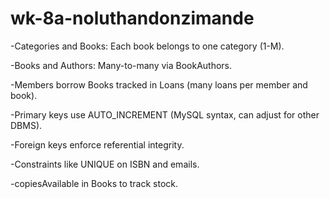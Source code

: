 # wk-8a-noluthandonzimande

-Categories and Books: Each book belongs to one category (1-M).

-Books and Authors: Many-to-many via BookAuthors.

-Members borrow Books tracked in Loans (many loans per member and book).

-Primary keys use AUTO_INCREMENT (MySQL syntax, can adjust for other DBMS).

-Foreign keys enforce referential integrity.

-Constraints like UNIQUE on ISBN and emails.

-copiesAvailable in Books to track stock.